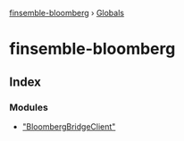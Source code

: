 [finsemble-bloomberg](README.md) › [Globals](globals.md)

# finsemble-bloomberg

## Index

### Modules

* ["BloombergBridgeClient"](modules/_bloombergbridgeclient_.md)
